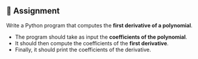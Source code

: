 ## 📝 Assignment

Write a Python program that computes the **first derivative of a polynomial**.

- The program should take as input the **coefficients of the polynomial**.  
- It should then compute the coefficients of the **first derivative**.  
- Finally, it should print the coefficients of the derivative.  
